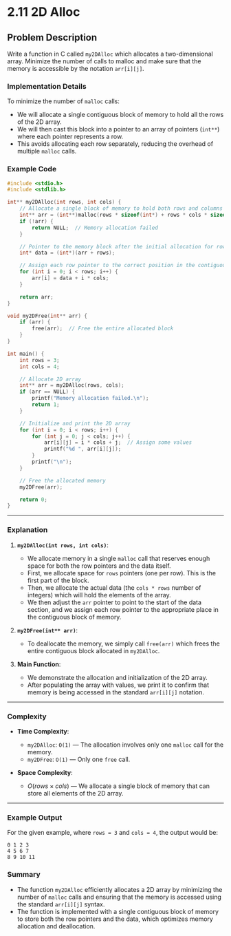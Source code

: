 # 2.11 2D Alloc

## Problem Description
Write a function in C called `my2DAlloc` which allocates a two-dimensional array. Minimize the number of calls to malloc and make sure that the memory is accessible by the notation `arr[i][j]`.

### Implementation Details
To minimize the number of `malloc` calls:
- We will allocate a single contiguous block of memory to hold all the rows of the 2D array.
- We will then cast this block into a pointer to an array of pointers (`int**`) where each pointer represents a row.
- This avoids allocating each row separately, reducing the overhead of multiple `malloc` calls.

### Example Code

```c
#include <stdio.h>
#include <stdlib.h>

int** my2DAlloc(int rows, int cols) {
    // Allocate a single block of memory to hold both rows and columns
    int** arr = (int**)malloc(rows * sizeof(int*) + rows * cols * sizeof(int));
    if (!arr) {
        return NULL;  // Memory allocation failed
    }

    // Pointer to the memory block after the initial allocation for rows
    int* data = (int*)(arr + rows);

    // Assign each row pointer to the correct position in the contiguous memory
    for (int i = 0; i < rows; i++) {
        arr[i] = data + i * cols;
    }

    return arr;
}

void my2DFree(int** arr) {
    if (arr) {
        free(arr);  // Free the entire allocated block
    }
}

int main() {
    int rows = 3;
    int cols = 4;

    // Allocate 2D array
    int** arr = my2DAlloc(rows, cols);
    if (arr == NULL) {
        printf("Memory allocation failed.\n");
        return 1;
    }

    // Initialize and print the 2D array
    for (int i = 0; i < rows; i++) {
        for (int j = 0; j < cols; j++) {
            arr[i][j] = i * cols + j;  // Assign some values
            printf("%d ", arr[i][j]);
        }
        printf("\n");
    }

    // Free the allocated memory
    my2DFree(arr);

    return 0;
}
```

---

### Explanation

1. **`my2DAlloc(int rows, int cols)`**:
   - We allocate memory in a single `malloc` call that reserves enough space for both the row pointers and the data itself.
   - First, we allocate space for `rows` pointers (one per row). This is the first part of the block.
   - Then, we allocate the actual data (the `cols * rows` number of integers) which will hold the elements of the array.
   - We then adjust the `arr` pointer to point to the start of the data section, and we assign each row pointer to the appropriate place in the contiguous block of memory.
   
2. **`my2DFree(int** arr)`**:
   - To deallocate the memory, we simply call `free(arr)` which frees the entire contiguous block allocated in `my2DAlloc`.

3. **Main Function**:
   - We demonstrate the allocation and initialization of the 2D array.
   - After populating the array with values, we print it to confirm that memory is being accessed in the standard `arr[i][j]` notation.

---

### Complexity

- **Time Complexity**:
  - `my2DAlloc`: `O(1)` — The allocation involves only one `malloc` call for the memory.
  - `my2DFree`: `O(1)` — Only one `free` call.
  
- **Space Complexity**:
  - $`O(rows \times cols)`$ — We allocate a single block of memory that can store all elements of the 2D array.

---

### Example Output

For the given example, where `rows = 3` and `cols = 4`, the output would be:

```
0 1 2 3 
4 5 6 7 
8 9 10 11 
```

### Summary
- The function `my2DAlloc` efficiently allocates a 2D array by minimizing the number of `malloc` calls and ensuring that the memory is accessed using the standard `arr[i][j]` syntax.
- The function is implemented with a single contiguous block of memory to store both the row pointers and the data, which optimizes memory allocation and deallocation.
